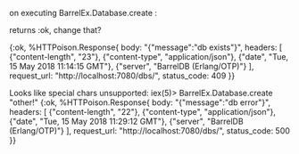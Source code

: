 on executing BarrelEx.Database.create <existing db>:

returns :ok, change that?

{:ok,
 %HTTPoison.Response{
   body: "{\"message\":\"db exists\"}",
   headers: [
     {"content-length", "23"},
     {"content-type", "application/json"},
     {"date", "Tue, 15 May 2018 11:14:15 GMT"},
     {"server", "BarrelDB (Erlang/OTP)"}
   ],
   request_url: "http://localhost:7080/dbs/",
   status_code: 409
 }}


Looks like special chars unsupported:
iex(5)> BarrelEx.Database.create "other!"
{:ok,
 %HTTPoison.Response{
   body: "{\"message\":\"db error\"}",
   headers: [
     {"content-length", "22"},
     {"content-type", "application/json"},
     {"date", "Tue, 15 May 2018 11:29:12 GMT"},
     {"server", "BarrelDB (Erlang/OTP)"}
   ],
   request_url: "http://localhost:7080/dbs/",
   status_code: 500
 }}
